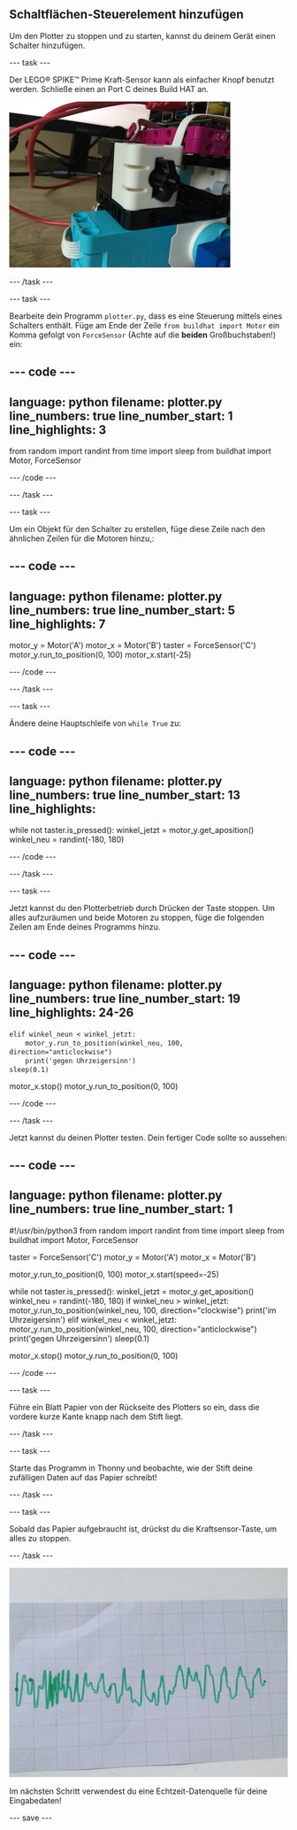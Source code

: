 ## Schaltflächen-Steuerelement hinzufügen

Um den Plotter zu stoppen und zu starten, kannst du deinem Gerät einen Schalter hinzufügen.

--- task ---

Der LEGO® SPIKE™ Prime Kraft-Sensor kann als einfacher Knopf benutzt werden. Schließe einen an Port C deines Build HAT an.

![Eine Nahaufnahme eines Teils des LEGO® Plotters, an dem der Kraftsensor hinzugefügt wurde.](images/force.jpg)

--- /task ---

--- task ---

Bearbeite dein Programm `plotter.py`, dass es eine Steuerung mittels eines Schalters enthält. Füge am Ende der Zeile `from buildhat import Motor` ein Komma gefolgt von `ForceSensor` (Achte auf die **beiden** Großbuchstaben!) ein:

--- code ---
---
language: python 
filename: plotter.py 
line_numbers: true 
line_number_start: 1
line_highlights: 3
---

from random import randint 
from time import sleep 
from buildhat import Motor, ForceSensor

--- /code ---

--- /task ---

--- task ---

Um ein Objekt für den Schalter zu erstellen, füge diese Zeile nach den ähnlichen Zeilen für die Motoren hinzu,:

--- code ---
---
language: python 
filename: plotter.py 
line_numbers: true 
line_number_start: 5
line_highlights: 7
---

motor_y = Motor('A') 
motor_x = Motor('B') 
taster = ForceSensor('C') 
motor_y.run_to_position(0, 100) 
motor_x.start(-25)

--- /code ---

--- /task ---

--- task ---

Ändere deine Hauptschleife von `while True` zu:

--- code ---
---
language: python 
filename: plotter.py 
line_numbers: true 
line_number_start: 13
line_highlights:
---

while not taster.is_pressed(): 
    winkel_jetzt = motor_y.get_aposition() 
    winkel_neu = randint(-180, 180)

--- /code ---

--- /task ---

--- task ---

Jetzt kannst du den Plotterbetrieb durch Drücken der Taste stoppen. Um alles aufzuräumen und beide Motoren zu stoppen, füge die folgenden Zeilen am Ende deines Programms hinzu.

--- code ---
---
language: python 
filename: plotter.py 
line_numbers: true 
line_number_start: 19
line_highlights: 24-26
---

    elif winkel_neun < winkel_jetzt:
        motor_y.run_to_position(winkel_neu, 100, direction="anticlockwise")
        print('gegen Uhrzeigersinn')
    sleep(0.1)

motor_x.stop() 
motor_y.run_to_position(0, 100)

--- /code ---

--- /task ---

Jetzt kannst du deinen Plotter testen. Dein fertiger Code sollte so aussehen:

--- code ---
---
language: python 
filename: plotter.py 
line_numbers: true
line_number_start: 1
---

#!/usr/bin/python3
from random import randint 
from time import sleep 
from buildhat import Motor, ForceSensor

taster = ForceSensor('C') 
motor_y = Motor('A') 
motor_x = Motor('B')

motor_y.run_to_position(0, 100) 
motor_x.start(speed=-25)

while not taster.is_pressed(): 
    winkel_jetzt = motor_y.get_aposition() 
    winkel_neu = randint(-180, 180) 
    if winkel_neu > winkel_jetzt: 
        motor_y.run_to_position(winkel_neu, 100, direction="clockwise") 
        print('im Uhrzeigersinn') 
    elif winkel_neu < winkel_jetzt: 
        motor_y.run_to_position(winkel_neu, 100, direction="anticlockwise") 
        print('gegen Uhrzeigersinn') 
    sleep(0.1)

motor_x.stop() 
motor_y.run_to_position(0, 100)

--- /code ---

--- task ---

Führe ein Blatt Papier von der Rückseite des Plotters so ein, dass die vordere kurze Kante knapp nach dem Stift liegt.

--- /task ---

--- task ---

Starte das Programm in Thonny und beobachte, wie der Stift deine zufälligen Daten auf das Papier schreibt!

--- /task ---

--- task ---

Sobald das Papier aufgebraucht ist, drückst du die Kraftsensor-Taste, um alles zu stoppen.

--- /task ---

![Ein Foto von einem Blatt Papier, auf das der Plotter eine grüne Spur gezeichnet hat.](images/paper.JPG)

Im nächsten Schritt verwendest du eine Echtzeit-Datenquelle für deine Eingabedaten!

--- save ---
